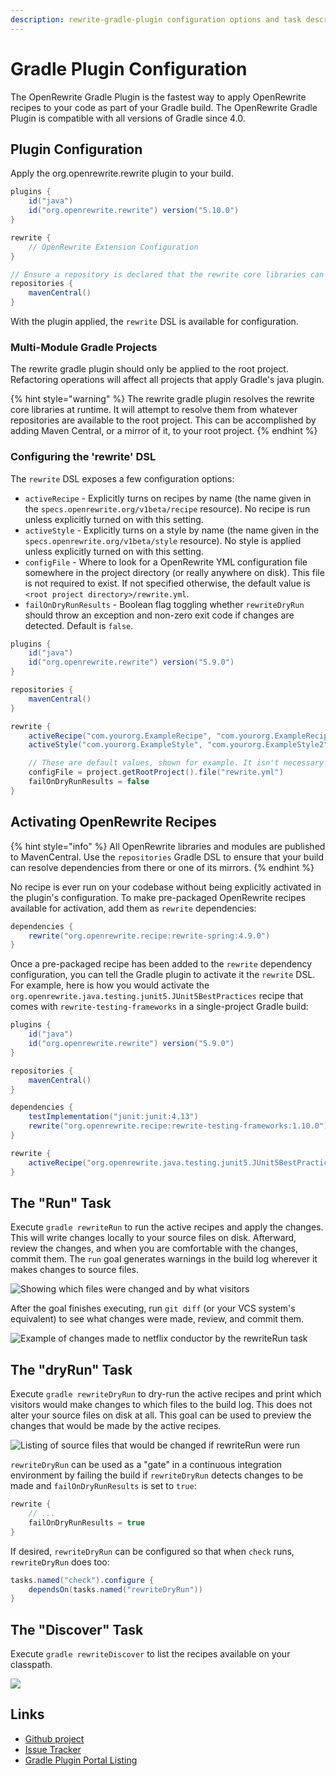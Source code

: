 ```yaml
---
description: rewrite-gradle-plugin configuration options and task descriptions
---
```


# Gradle Plugin Configuration

The OpenRewrite Gradle Plugin is the fastest way to apply OpenRewrite recipes to your code as part of your Gradle build. The OpenRewrite Gradle Plugin is compatible with all versions of Gradle since 4.0.

## Plugin Configuration

Apply the org.openrewrite.rewrite plugin to your build.

```groovy
plugins {
    id("java")
    id("org.openrewrite.rewrite") version("5.10.0")
}

rewrite {
    // OpenRewrite Extension Configuration
}

// Ensure a repository is declared that the rewrite core libraries can be resolved from
repositories {
    mavenCentral() 
}
```

With the plugin applied, the `rewrite` DSL is available for configuration.

### Multi-Module Gradle Projects

The rewrite gradle plugin should only be applied to the root project. Refactoring operations will affect all projects that apply Gradle's java plugin.

{% hint style="warning" %}
The rewrite gradle plugin resolves the rewrite core libraries at runtime. It will attempt to resolve them from whatever repositories are available to the root project. This can be accomplished by adding Maven Central, or a mirror of it, to your root project.
{% endhint %}

### Configuring the 'rewrite' DSL

The `rewrite` DSL exposes a few configuration options:

* `activeRecipe` - Explicitly turns on recipes by name \(the name given in the `specs.openrewrite.org/v1beta/recipe` resource\). No recipe is run unless explicitly turned on with this setting.
* `activeStyle` - Explicitly turns on a style by name \(the name given in the `specs.openrewrite.org/v1beta/style` resource\). No style is applied unless explicitly turned on with this setting.
* `configFile` - Where to look for a OpenRewrite YML configuration file somewhere in the project directory \(or really anywhere on disk\). This file is not required to exist. If not specified otherwise, the default value is `<root project directory>/rewrite.yml`.
* `failOnDryRunResults` - Boolean flag toggling whether `rewriteDryRun` should throw an exception and non-zero exit code if changes are detected. Default is `false`.

```groovy
plugins {
    id("java")
    id("org.openrewrite.rewrite") version("5.9.0")
}

repositories {
    mavenCentral()
}

rewrite {
    activeRecipe("com.yourorg.ExampleRecipe", "com.yourorg.ExampleRecipe2")
    activeStyle("com.yourorg.ExampleStyle", "com.yourorg.ExampleStyle2")

    // These are default values, shown for example. It isn't necessary to supply these values manually:
    configFile = project.getRootProject().file("rewrite.yml")
    failOnDryRunResults = false
}
```

## Activating OpenRewrite Recipes

{% hint style="info" %}
All OpenRewrite libraries and modules are published to MavenCentral. Use the `repositories` Gradle DSL to ensure that your build can resolve dependencies from there or one of its mirrors.
{% endhint %}

No recipe is ever run on your codebase without being explicitly activated in the plugin's configuration. To make pre-packaged OpenRewrite recipes available for activation, add them as `rewrite` dependencies:

```groovy
dependencies {
    rewrite("org.openrewrite.recipe:rewrite-spring:4.9.0")
}
```

Once a pre-packaged recipe has been added to the `rewrite` dependency configuration, you can tell the Gradle plugin to activate it the `rewrite` DSL. For example, here is how you would activate the `org.openrewrite.java.testing.junit5.JUnit5BestPractices` recipe that comes with `rewrite-testing-frameworks` in a single-project Gradle build:

```groovy
plugins {
    id("java")
    id("org.openrewrite.rewrite") version("5.9.0")
}

repositories {
    mavenCentral()
}

dependencies {
    testImplementation("junit:junit:4.13")
    rewrite("org.openrewrite.recipe:rewrite-testing-frameworks:1.10.0")
}

rewrite {
    activeRecipe("org.openrewrite.java.testing.junit5.JUnit5BestPractices")
}
```

## The "Run" Task

Execute `gradle rewriteRun` to run the active recipes and apply the changes. This will write changes locally to your source files on disk. Afterward, review the changes, and when you are comfortable with the changes, commit them. The `run` goal generates warnings in the build log wherever it makes changes to source files.

![Showing which files were changed and by what visitors](../.gitbook/assets/rewrite-fix-gradle-output%20%282%29%20%282%29%20%284%29%20%284%29%20%285%29%20%286%29%20%286%29%20%289%29%20%282%29%20%2823%29.png)

After the goal finishes executing, run `git diff` \(or your VCS system's equivalent\) to see what changes were made, review, and commit them.

![Example of changes made to netflix conductor by the rewriteRun task](../.gitbook/assets/rewrite-fix-git-diff-output%20%281%29%20%281%29%20%283%29%20%283%29%20%283%29%20%281%29.png)

## The "dryRun" Task

Execute `gradle rewriteDryRun` to dry-run the active recipes and print which visitors would make changes to which files to the build log. This does not alter your source files on disk at all. This goal can be used to preview the changes that would be made by the active recipes.

![Listing of source files that would be changed if rewriteRun were run](../.gitbook/assets/rewrite-warn-gradle-output%20%283%29%20%283%29%20%283%29%20%281%29.png)

`rewriteDryRun` can be used as a "gate" in a continuous integration environment by failing the build if `rewriteDryRun` detects changes to be made and `failOnDryRunResults` is set to `true`:

```groovy
rewrite {
    // ...
    failOnDryRunResults = true
}
```

If desired, `rewriteDryRun` can be configured so that when `check` runs, `rewriteDryRun` does too:

```groovy
tasks.named("check").configure {
    dependsOn(tasks.named("rewriteDryRun"))
}
```

## The "Discover" Task

Execute `gradle rewriteDiscover` to list the recipes available on your classpath.

![](../.gitbook/assets/image%20%281%29.png)

## Links

* [Github project](https://github.com/openrewrite/rewrite-gradle-plugin)
* [Issue Tracker](https://github.com/openrewrite/rewrite-gradle-plugin/issues)
* [Gradle Plugin Portal Listing](https://plugins.gradle.org/plugin/org.openrewrite.rewrite)


